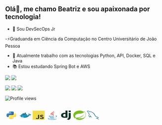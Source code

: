 ## Olá👋, me chamo Beatriz e sou apaixonada por tecnologia!

- 🔭 Sou DevSecOps Jr
 
 -⚡Graduanda em Ciência da Computação no Centro Universitário de João Pessoa
- 🚀 Atualmente trabalho com as tecnologias Python, API, Docker, SQL e Java
- 📚 Estou estudando Spring Bot e AWS

<a href="https://drive.google.com/file/d/1Uc4NAjxX2aRaSTxcVp-xTAbJvvzlzlQ1/view?usp=sharing" target="_blank"><img src="https://img.shields.io/badge/Currículo-bf91f3?style=for-the-badge&logo=About.me&logoColor=white"></a>
<a href="https://www.linkedin.com/in/fatimabeatriznascimento/" target="_blank"><img src="https://img.shields.io/badge/-LinkedIn-bf91f3?style=for-the-badge&logo=linkedin&logoColor=white" target="_blank"></a>

<img height="150em" src="https://github-profile-summary-cards.vercel.app/api/cards/profile-details?username=beatrizNasciment&theme=tokyonight"/> 
<img height="150em" src="https://github-readme-stats.vercel.app/api?username=beatrizNasciment&show_icons=true&theme=tokyonight&include_all_commits=true&count_private=false&hide_border=true"/> <img height="150em" src="https://github-readme-stats.vercel.app/api/top-langs/?username=beatrizNasciment&layout=compact&langs_count=7&theme=tokyonight&hide_border=true"/>
<p align="left"> <img src="https://komarev.com/ghpvc/?username=beatrizNasciment&color=bf91f3" alt="Profile views"/></p>

<div style="display: inline_block"><br>
<img align="center" alt="Beatriz-Python" height="30" width="40" src="https://raw.githubusercontent.com/devicons/devicon/master/icons/python/python-original.svg">
<img align="center" alt="Beatriz-Docker" height="30" width="40" src="https://raw.githubusercontent.com/devicons/devicon/master/icons/docker/docker-original.svg">
<img align="center" alt="Beatriz-JS" height="30" width="40" src="https://raw.githubusercontent.com/devicons/devicon/master/icons/javascript/javascript-original.svg">
<img align="center" alt="Beatriz-Java" height="30" width="40" src="https://raw.githubusercontent.com/devicons/devicon/master/icons/java/java-original.svg">
<img align="center" alt="Beatriz-Django" height="30" width="40" src="https://raw.githubusercontent.com/devicons/devicon/master/icons/django/django-plain.svg">
<img align="center" alt="Beatriz-Spring" height="30" width="40" src="https://raw.githubusercontent.com/devicons/devicon/master/icons/spring/spring-original.svg">
<img align="center" alt="Beatriz-sql" height="30" width="40" src="https://raw.githubusercontent.com/devicons/devicon/master/icons/mysql/mysql-original.svg">

</div>
